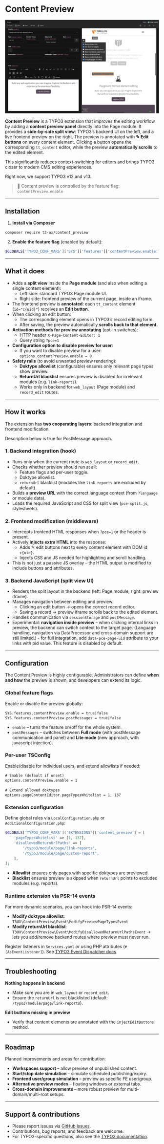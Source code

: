 # Content Preview
![Content preview](./Resources/Public/Images/screenshot.png?raw=true "Content preview")

**Content Preview** is a TYPO3 extension that improves the editing workflow by adding a **content preview panel** directly into the Page module.
It provides a **side-by-side split view**: TYPO3’s backend UI on the left, and a live frontend preview on the right. The preview is annotated with **✎ Edit buttons** on every content element. Clicking a button opens the corresponding `tt_content` editor, while the preview **automatically scrolls** to the edited element.

This significantly reduces context-switching for editors and brings TYPO3 closer to modern CMS editing experiences.

Right now, we support TYPO3 v12 and v13.

> 🔧 Content preview is controlled by the feature flag: `contentPreview.enable`

---

## Installation

1. **Install via Composer**

```bash
composer require t3-ux/content_preview
```

2. **Enable the feature flag** (enabled by default):

```php
$GLOBALS['TYPO3_CONF_VARS']['SYS']['features']['contentPreview.enable'] = true
```

---

## What it does

- Adds a **split view** inside the **Page module** (and also when editing a single content element):
    - Left side: standard TYPO3 Page module UI.
    - Right side: frontend preview of the current page, inside an iframe.
- The frontend preview is **annotated**: each `tt_content` element (`id="c{uid}"`) receives an **Edit button**.
- When clicking an edit button:
    - The corresponding element opens in TYPO3’s record editing form.
    - After saving, the preview automatically **scrolls back to that element**.
- **Activation methods for preview annotating** (opt-in switches):
    - HTTP header `X-Page-Content-Editor: 1`
    - Query string `?pce=1`
- **Configuration option to disable preview for user**:
    - If you want to disable preview for a user: `options.contentPreview.enable = 0`
- **Safety rails** (to avoid unwanted preview rendering):
    - **Doktype allowlist** (configurable) ensures only relevant page types show preview.
    - **ReturnUrl blacklist** ensures preview is disabled for irrelevant modules (e.g. `link-reports`).
    - Works only in backend for `web_layout` (Page module) and `record_edit` routes.

---

## How it works

The extension has **two cooperating layers**: backend integration and frontend modification.

Description below is true for PostMessage approach.

### 1. Backend integration (hook)

- Runs only when the current route is `web_layout` or `record_edit`.
- Checks whether preview should run at all:
    - Feature flags and per-user toggle.
    - Doktype allowlist.
    - `returnUrl` blacklist (modules like `link-reports` are excluded by default).
- Builds a **preview URL** with the correct language context (from `?language` or module data).
- Loads the required JavaScript and CSS for split view (`pce-split.js`, stylesheets).

### 2. Frontend modification (middleware)

- Intercepts frontend HTML responses when `?pce=1` or the header is present.
- Actively **injects extra HTML** into the response:
    - Adds ✎ edit buttons next to every content element with DOM id `c{uid}`.
    - Injects CSS and JS needed for highlighting and scroll handling.
- This is not just a passive JS overlay – the HTML output is modified to include buttons and attributes.

### 3. Backend JavaScript (split view UI)

- Renders the split layout in the backend (left: Page module, right: preview iframe).
- Manages navigation between editing and preview:
    - Clicking an edit button → opens the correct record editor.
    - Saving a record → preview iframe scrolls back to the edited element.
- Handles communication via `sessionStorage` and `postMessage`.
- Experimental: **navigation inside preview** – when clicking internal links in preview, the backend can switch context to the target page. (Language handling, navigation via DataProcessor and cross-domain support are still limited.) - for full integration, add ```data-pce-page-uid``` attribute to your links with pid value. This feature is disabled by default.

---

## Configuration

The Content Preview is highly configurable. Administrators can define **when and how** the preview is shown, and developers can extend its logic.

### Global feature flags

Enable or disable the preview globally:

```typoscript
SYS.features.contentPreview.enable = true|false
SYS.features.contentPreview.postMessages = true|false
```

- `enable` – turns the feature on/off for the whole system.
- `postMessages` – switches between **Full mode** (with postMessage communication and panel) and **Lite mode** (new approach, with javascript injection).

### Per-user TSConfig

Enable/disable for individual users, and extend allowlists if needed:

```typoscript
# Enable (default if unset)
options.contentPreview.enable = 1

# Extend allowed doktypes
options.pageContentEditor.pageTypesWhitelist = 1, 137
```

### Extension configuration

Define global rules via `LocalConfiguration.php` or `AdditionalConfiguration.php`:

```php
$GLOBALS['TYPO3_CONF_VARS']['EXTENSIONS']['content_preview'] = [
    'pageTypesWhitelist' => [1, 137],
    'disallowedReturnUrlPaths' => [
        '/typo3/module/page/link-reports',
        '/typo3/module/page/custom-report',
    ],
];
```

- **Allowlist** ensures only pages with specific doktypes are previewed.
- **Blacklist** ensures preview is skipped when `returnUrl` points to excluded modules (e.g. reports).

### Runtime extension via PSR-14 events

For more dynamic scenarios, you can hook into PSR-14 events:

- **Modify doktype allowlist**: `T3UX\ContentPreview\Event\ModifyPreviewPageTypesEvent`
- **Modify returnUrl blacklist**: `T3UX\ContentPreview\Event\ModifyDisallowedReturnUrlPathsEvent`
  → lets you add/remove backend routes where preview must never run.

Register listeners in `Services.yaml` *or* using PHP attributes (`#[AsEventListener]`).
See [TYPO3 Event Dispatcher docs](https://docs.typo3.org/m/typo3/reference-coreapi/main/en-us/ApiOverview/Events/EventDispatcher/Index.html).

---

## Troubleshooting

**Nothing happens in backend**
- Make sure you are in `web_layout` or `record_edit`.
- Ensure the `returnUrl` is not blacklisted (default: `/typo3/module/page/link-reports`).

**Edit buttons missing in preview**
- Verify that content elements are annotated with the `injectEditButtons` method.

---

## Roadmap

Planned improvements and areas for contribution:

- **Workspaces support** – allow preview of unpublished content.
- **Start/stop date simulation** – simulate scheduled publishing/expiry.
- **Frontend user/group simulation** – preview as specific FE user/group.
- **Alternative preview modes** – floating windows or external tabs.
- **Cross-domain improvements** – more robust preview for multi-domain/multi-root setups.

---

## Support & contributions

- Please report issues via [GitHub Issues](https://github.com/t3-ux/content_preview/issues).
- Contributions, bug reports, and feedback are welcome.
- For TYPO3-specific questions, also see the [TYPO3 documentation](https://docs.typo3.org).
